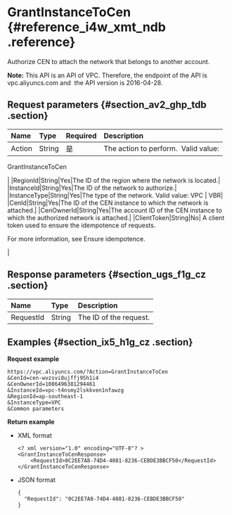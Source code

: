 # GrantInstanceToCen {#reference_i4w_xmt_ndb .reference}

Authorize CEN to attach the network that belongs to another account.

**Note:** This API is an API of VPC. Therefore, the endpoint of the API is vpc.aliyuncs.com and  the API version is 2016-04-28.

## Request parameters {#section_av2_ghp_tdb .section}

|Name|Type|Required|Description|
|:---|:---|:-------|:----------|
|Action|String|是| The action to perform.  Valid value:

 GrantInstanceToCen

 |
|RegionId|String|Yes|The ID of the region where the network is located.|
|InstanceId|String|Yes|The ID of the network to authorize.|
|InstanceType|String|Yes|The type of the network. Valid value: VPC | VBR|
|CenId|String|Yes|The ID of the CEN instance to which the network is attached.|
|CenOwnerId|String|Yes|The account ID of the CEN instance to which the authorized network is attached.|
|ClientToken|String|No| A client token used to ensure the idempotence of requests. 

 For more information, see Ensure idempotence.

 |

## Response parameters {#section_ugs_f1g_cz .section}

|Name|Type|Description|
|:---|:---|:----------|
|RequestId|String|The ID of the request.|

## Examples {#section_ix5_h1g_cz .section}

**Request example**

``` {#createVPCpub}
https://vpc.aliyuncs.com/?Action=GrantInstanceToCen
&CenId=cen-wvzsvi8ujffj95h1i4
&CenOwnerId=1086496381294461
&InstanceId=vpc-t4nsmy2lskkven1nfawzg
&RegionId=ap-southeast-1
&InstanceType=VPC
&Common parameters
```

**Return example**

-   XML format

    ```
    <? xml version="1.0" encoding="UTF-8"? >
    <GrantInstanceToCenResponse>
        <RequestId>0C2EE7A8-74D4-4081-8236-CEBDE3BBCF50</RequestId>
    </GrantInstanceToCenResponse>
    ```

-   JSON format

    ```
    {
      "RequestId": "0C2EE7A8-74D4-4081-8236-CEBDE3BBCF50"
    }
    ```


